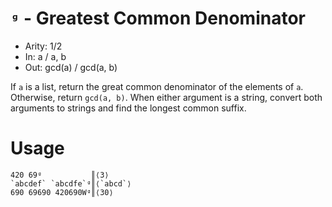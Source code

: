 # `ᶢ` - Greatest Common Denominator

- Arity: 1/2
- In: a / a, b
- Out: gcd(a) / gcd(a, b)

If `a` is a list, return the great common denominator of the elements of `a`. Otherwise, return `gcd(a, b)`. When either argument is a string, convert both arguments to strings and find the longest common suffix.

# Usage
```
420 69ᶢ           ║⟨3⟩
`abcdef` `abcdfe`ᶢ║⟨`abcd`⟩
690 69690 420690Wᶢ║⟨30⟩
```
